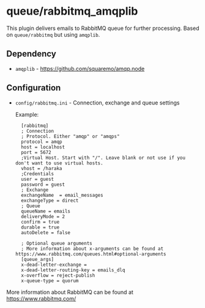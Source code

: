 queue/rabbitmq_amqplib
======================

This plugin delivers emails to RabbitMQ queue for further processing. Based on `queue/rabbitmq` but using `amqplib`.

Dependency
----------
* `amqplib` - https://github.com/squaremo/amqp.node

Configuration
-------------

* `config/rabbitmq.ini` - Connection, exchange and queue settings
    
    Example:

    
        [rabbitmq]
        ; Connection
		; Protocol. Either "amqp" or "amqps"
		protocol = amqp
		host = localhost
		port = 5672
		;Virtual Host. Start with "/". Leave blank or not use if you don't want to use virtual hosts.
		vhost = /haraka
		;Credentials
		user = guest
		password = guest
		; Exchange
		exchangeName  = email_messages
		exchangeType = direct
		; Queue
		queueName = emails
		deliveryMode = 2
		confirm = true
		durable = true
		autoDelete = false

        ; Optional queue arguments
		; More information about x-arguments can be found at https://www.rabbitmq.com/queues.html#optional-arguments
        [queue_args]
        x-dead-letter-exchange =
        x-dead-letter-routing-key = emails_dlq
        x-overflow = reject-publish
        x-queue-type = quorum
    
 More information about RabbitMQ can be found at https://www.rabbitmq.com/
